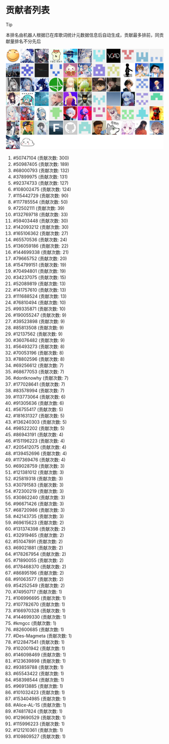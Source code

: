 # 贡献者列表

> [!TIP]
> 本排名由机器人根据已在库歌词统计元数据信息后自动生成，贡献最多排前，同贡献量排名不分先后

![贡献者头像画廊](./CONTRIBUTORS.svg)

1. #50747104 (贡献次数: 300)
2. #50987405 (贡献次数: 189)
3. #68000793 (贡献次数: 132)
4. #37899975 (贡献次数: 131)
5. #92374733 (贡献次数: 127)
6. #108002475 (贡献次数: 124)
7. #115442729 (贡献次数: 90)
8. #117785554 (贡献次数: 50)
9. #72502111 (贡献次数: 39)
10. #132769718 (贡献次数: 33)
11. #59403448 (贡献次数: 30)
12. #142093212 (贡献次数: 30)
13. #165106362 (贡献次数: 27)
14. #65570536 (贡献次数: 24)
15. #136059186 (贡献次数: 22)
16. #144699338 (贡献次数: 21)
17. #79665752 (贡献次数: 20)
18. #154799151 (贡献次数: 19)
19. #70494801 (贡献次数: 19)
20. #34237075 (贡献次数: 15)
21. #52089819 (贡献次数: 13)
22. #141757610 (贡献次数: 13)
23. #111688524 (贡献次数: 13)
24. #76810494 (贡献次数: 10)
25. #99335871 (贡献次数: 10)
26. #190055247 (贡献次数: 9)
27. #39523898 (贡献次数: 9)
28. #85813508 (贡献次数: 9)
29. #12137562 (贡献次数: 9)
30. #36076482 (贡献次数: 9)
31. #56493273 (贡献次数: 8)
32. #70053196 (贡献次数: 8)
33. #78802596 (贡献次数: 8)
34. #69256612 (贡献次数: 7)
35. #68677053 (贡献次数: 7)
36. #dontknowhy (贡献次数: 7)
37. #177028641 (贡献次数: 7)
38. #83578994 (贡献次数: 7)
39. #113773064 (贡献次数: 6)
40. #91305636 (贡献次数: 6)
41. #56755417 (贡献次数: 5)
42. #181631327 (贡献次数: 5)
43. #136240303 (贡献次数: 5)
44. #98522202 (贡献次数: 5)
45. #86943191 (贡献次数: 4)
46. #151196223 (贡献次数: 4)
47. #205412075 (贡献次数: 4)
48. #139452696 (贡献次数: 4)
49. #117369476 (贡献次数: 4)
50. #69028759 (贡献次数: 3)
51. #121381012 (贡献次数: 3)
52. #25819318 (贡献次数: 3)
53. #30791583 (贡献次数: 3)
54. #72300219 (贡献次数: 3)
55. #30862240 (贡献次数: 3)
56. #96671426 (贡献次数: 3)
57. #68720986 (贡献次数: 3)
58. #42143735 (贡献次数: 3)
59. #69615623 (贡献次数: 2)
60. #131374398 (贡献次数: 2)
61. #32919465 (贡献次数: 2)
62. #51047891 (贡献次数: 2)
63. #69021881 (贡献次数: 2)
64. #178267954 (贡献次数: 2)
65. #71890055 (贡献次数: 2)
66. #178468370 (贡献次数: 2)
67. #86895196 (贡献次数: 2)
68. #91063577 (贡献次数: 2)
69. #54252549 (贡献次数: 2)
70. #74950717 (贡献次数: 1)
71. #106996695 (贡献次数: 1)
72. #107782670 (贡献次数: 1)
73. #166970328 (贡献次数: 1)
74. #144699330 (贡献次数: 1)
75. #kmgcc (贡献次数: 1)
76. #82600685 (贡献次数: 1)
77. #Des-Magmeta (贡献次数: 1)
78. #122847541 (贡献次数: 1)
79. #102001942 (贡献次数: 1)
80. #146098469 (贡献次数: 1)
81. #123639898 (贡献次数: 1)
82. #93859788 (贡献次数: 1)
83. #65543422 (贡献次数: 1)
84. #58398544 (贡献次数: 1)
85. #96913885 (贡献次数: 1)
86. #101032423 (贡献次数: 1)
87. #153404985 (贡献次数: 1)
88. #Alice-AL-1S (贡献次数: 1)
89. #74817824 (贡献次数: 1)
90. #129690529 (贡献次数: 1)
91. #115996223 (贡献次数: 1)
92. #121210361 (贡献次数: 1)
93. #109809527 (贡献次数: 1)
